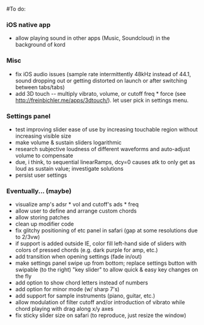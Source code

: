 #To do:

### iOS native app
* allow playing sound in other apps (Music, Soundcloud) in the background of kord

### Misc
* fix iOS audio issues (sample rate intermittently 48kHz instead of 44.1, sound dropping out or getting distorted on launch or after switching between tabs/tabs)
* add 3D touch -- multiply vibrato, volume, or cutoff freq * force (see http://freinbichler.me/apps/3dtouch/). let user pick in settings menu.

### Settings panel
* test improving slider ease of use by increasing touchable region without increasing visible size
* make volume & sustain sliders logarithmic
* research subjective loudness of different waveforms and auto-adjust volume to compensate
* due, i think, to sequential linearRamps, dcy=0 causes atk to only get as loud as sustain value; investigate solutions
* persist user settings

### Eventually... (maybe)
* visualize amp's adsr * vol and cutoff's ads * freq
* allow user to define and arrange custom chords
* allow storing patches
* clean up modifier code
* fix glitchy positioning of etc panel in safari (gap at some resolutions due to 2/3vw)
* if support is added outside IE, color fill left-hand side of sliders with colors of pressed chords (e.g. dark purple for amp, etc.)
* add transition when opening settings (fade in/out)
* make settings panel swipe up from bottom; replace settings button with swipable (to the right) "key slider" to allow quick & easy key changes on the fly
* add option to show chord letters instead of numbers
* add option for minor mode (w/ sharp 7's)
* add support for sample instruments (piano, guitar, etc.)
* allow modulation of filter cutoff and/or introduction of vibrato while chord playing with drag along x/y axes
* fix sticky slider size on safari (to reproduce, just resize the window)
